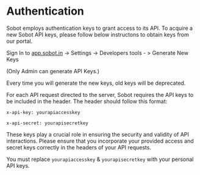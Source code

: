 # Authentication

Sobot employs authentication keys to grant access to its API. To acquire a new Sobot API keys, please follow below instructons to obtain keys from our portal.

Sign In to [app.sobot.in](https://app.sobot.in) -> Settings -> Developers tools - > Generate New Keys

(Only Admin can generate API Keys.)

<aside class="warning">
Every time you will generate the new keys, old keys will be deprecated. 
</aside>

For each API request directed to the server, Sobot requires the API keys to be included in the header. The header should follow this format:

`x-api-key: yourapiaccesskey`

`x-api-secret: yourapisecretkey`

These keys play a crucial role in ensuring the security and validity of API interactions. Please ensure that you incorporate your provided access and secret keys correctly in the headers of your API requests.

<aside class="notice">
You must replace <code>yourapiaccesskey</code> & <code>yourapisecretkey</code> with your personal API keys.
</aside>
